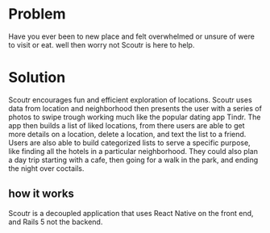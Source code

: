 # Problem 
Have you ever been to new place and felt overwhelmed or unsure of were to visit or eat. well then worry not Scoutr is here to help.
# Solution 
Scoutr encourages fun and efficient exploration of locations. Scoutr uses data from location and neighborhood then presents the user with a series of photos to swipe trough working much like the popular dating app Tindr. The app then builds a list of liked locations, from there users are able to get more details on a location, delete a location, and text the list to a friend. Users are also able to build categorized lists to serve a specific purpose, like  finding all the hotels in a particular neighborhood. They could also plan a day trip starting with a cafe, then going for a walk in the park, and ending the night over coctails.

## how it works
Scoutr is a decoupled application that uses React Native on the front end, and Rails 5 not the backend.
